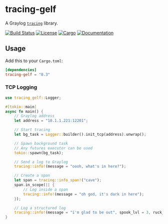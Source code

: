 # tracing-gelf

A Graylog [`tracing`](https://github.com/tokio-rs/tracing) library.

[![Build Status](https://travis-ci.org/hlb8122/tracing-gelf.svg?branch=master)](https://travis-ci.org/hlb8122/tracing-gelf)
[![License](https://img.shields.io/badge/license-MIT-blue.svg)](LICENSE)
[![Cargo](https://img.shields.io/crates/v/tracing-gelf.svg)](https://crates.io/crates/tracing-gelf)
[![Documentation](https://docs.rs/tracing-gelf/badge.svg)](
https://docs.rs/tracing-gelf)

## Usage

Add this to your `Cargo.toml`:

```toml
[dependencies]
tracing-gelf = "0.3"
```

### TCP Logging

```rust
use tracing_gelf::Logger;

#[tokio::main]
async fn main() {
    // Graylog address
    let address = "10.1.1.221:12201";

    // Start tracing
    let bg_task = Logger::builder().init_tcp(address).unwrap();

    // Spawn background task
    // Any futures executor can be used
    tokio::spawn(bg_task);

    // Send a log to Graylog
    tracing::info!(message = "oooh, what's in here?");

    // Create a span
    let span = tracing::info_span!("cave");
    span.in_scope(|| {
        // Log inside a span
        tracing::info!(message = "oh god, it's dark in here");
    });

    // Log a structured log
    tracing::info!(message = "i'm glad to be out", spook_lvl = 3, ruck_sack = ?["glasses", "inhaler", "large bat"]);
}
```
